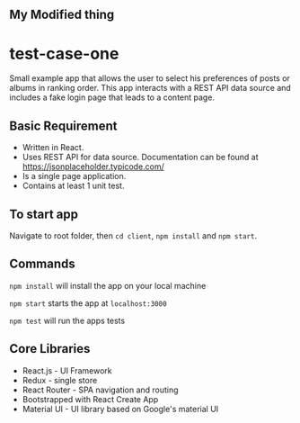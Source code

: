 ## My Modified thing
# test-case-one

Small example app that allows the user to select his preferences of posts or albums in ranking order. This app interacts with a REST API data source and includes a fake login page that leads to a content page.

## Basic Requirement
* Written in React.
* Uses REST API for data source. Documentation can be found at https://jsonplaceholder.typicode.com/
* Is a single page application.
* Contains at least 1 unit test.

## To start app
Navigate to root folder, then `cd client`, `npm install` and `npm start`.

## Commands

`npm install` will install the app on your local machine

`npm start` starts the app at `localhost:3000`

`npm test` will run the apps tests

## Core Libraries

* React.js - UI Framework
* Redux - single store
* React Router  - SPA navigation and routing
* Bootstrapped with React Create App
* Material UI - UI library based on Google's material UI
